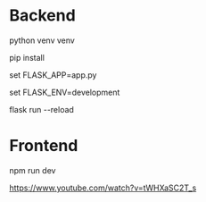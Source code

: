 # Backend


python venv venv


pip install


set FLASK_APP=app.py

set FLASK_ENV=development


flask run --reload



# Frontend

npm run dev



https://www.youtube.com/watch?v=tWHXaSC2T_s
